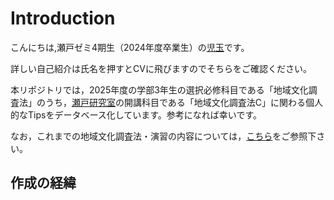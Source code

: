 # Introduction

こんにちは,瀬戸ゼミ4期生（2024年度卒業生）の[児玉](https://github.com/geoshota)です。

詳しい自己紹介は氏名を押すとCVに飛びますのでそちらをご確認ください。

本リポジトリでは，2025年度の学部3年生の選択必修科目である「地域文化調査法」のうち，[瀬戸研究室](https://tossetolab.github.io/)の開講科目である「地域文化調査法C」に関わる個人的なTipsをデータベース化しています。参考になれば幸いです。

なお，これまでの地域文化調査法・演習の内容については，[こちら](https://tossetolab.github.io/fieldstudies.html)をご参照下さい。

## 作成の経緯


